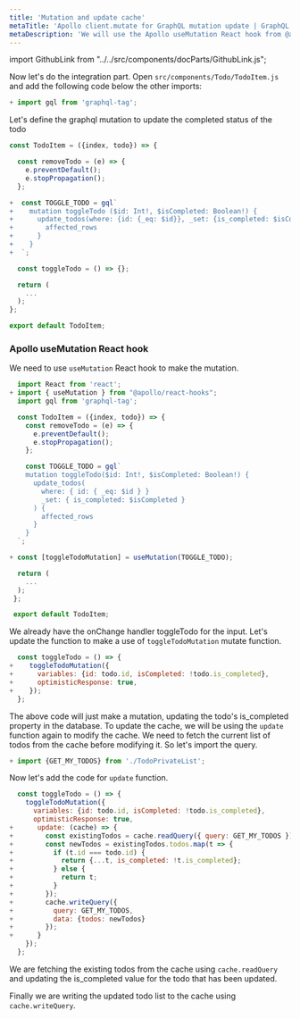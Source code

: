```yaml
---
title: 'Mutation and update cache'
metaTitle: 'Apollo client.mutate for GraphQL mutation update | GraphQL React Apollo Hooks Tutorial'
metaDescription: 'We will use the Apollo useMutation React hook from @apollo/react-hooks as an example to modify existing data and update cache locally using readQuery and writeQuery and handle optimisticResponse'
---
```


import GithubLink from "../../src/components/docParts/GithubLink.js";

Now let's do the integration part. Open `src/components/Todo/TodoItem.js` and add the following code below the other imports:

```javascript
+ import gql from 'graphql-tag';
```

Let's define the graphql mutation to update the completed status of the todo

<GithubLink link="https://github.com/hasura/learn-graphql/blob/master/tutorials/frontend/react-apollo-hooks/app-final/src/components/Todo/TodoItem.js" text="src/components/Todo/TodoItem.js" />

```javascript
const TodoItem = ({index, todo}) => {

  const removeTodo = (e) => {
    e.preventDefault();
    e.stopPropagation();
  };

+  const TOGGLE_TODO = gql`
+    mutation toggleTodo ($id: Int!, $isCompleted: Boolean!) {
+      update_todos(where: {id: {_eq: $id}}, _set: {is_completed: $isCompleted}) {
+        affected_rows
+      }
+    }
+  `;

  const toggleTodo = () => {};

  return (
    ...
  );
};

export default TodoItem;

```

### Apollo useMutation React hook

We need to use `useMutation` React hook to make the mutation.

```javascript
  import React from 'react';
+ import { useMutation } from "@apollo/react-hooks";
  import gql from 'graphql-tag';

  const TodoItem = ({index, todo}) => {
    const removeTodo = (e) => {
      e.preventDefault();
      e.stopPropagation();
    };

    const TOGGLE_TODO = gql`
    mutation toggleTodo($id: Int!, $isCompleted: Boolean!) {
      update_todos(
        where: { id: { _eq: $id } }
        _set: { is_completed: $isCompleted }
      ) {
        affected_rows
      }
    }
  `;

+ const [toggleTodoMutation] = useMutation(TOGGLE_TODO);

  return (
    ...
  );
 };

 export default TodoItem;
```

We already have the onChange handler toggleTodo for the input. Let's update the function to make a use of `toggleTodoMutation` mutate function.

```javascript
  const toggleTodo = () => {
+    toggleTodoMutation({
+      variables: {id: todo.id, isCompleted: !todo.is_completed},
+      optimisticResponse: true,
+    });
  };
```

The above code will just make a mutation, updating the todo's is_completed property in the database.
To update the cache, we will be using the `update` function again to modify the cache. We need to fetch the current list of todos from the cache before modifying it. So let's import the query.

```javascript
+ import {GET_MY_TODOS} from './TodoPrivateList';
```

Now let's add the code for `update` function.

```javascript
  const toggleTodo = () => {
    toggleTodoMutation({
      variables: {id: todo.id, isCompleted: !todo.is_completed},
      optimisticResponse: true,
+      update: (cache) => {
+        const existingTodos = cache.readQuery({ query: GET_MY_TODOS });
+        const newTodos = existingTodos.todos.map(t => {
+          if (t.id === todo.id) {
+            return {...t, is_completed: !t.is_completed};
+          } else {
+            return t;
+          }
+        });
+        cache.writeQuery({
+          query: GET_MY_TODOS,
+          data: {todos: newTodos}
+        });
+      }
    });
  };

```

We are fetching the existing todos from the cache using `cache.readQuery` and updating the is_completed value for the todo that has been updated.

Finally we are writing the updated todo list to the cache using `cache.writeQuery`.
